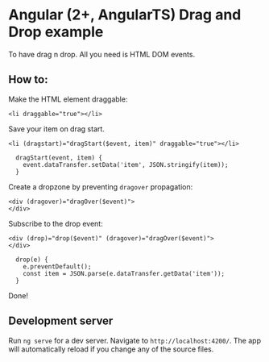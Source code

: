 # Angular (2+, AngularTS) Drag and Drop example

To have drag n drop. All you need is HTML DOM events.

## How to:

Make the HTML element draggable:

```
<li draggable="true"></li>
```

Save your item on drag start.

```
<li (dragstart)="dragStart($event, item)" draggable="true"></li>
```

```
  dragStart(event, item) {
    event.dataTransfer.setData('item', JSON.stringify(item));
  }
```

Create a dropzone by preventing `dragover` propagation:

```
<div (dragover)="dragOver($event)">
</div>
```

Subscribe to the drop event:

```
<div (drop)="drop($event)" (dragover)="dragOver($event)">
</div>
```

```
  drop(e) {
    e.preventDefault();
    const item = JSON.parse(e.dataTransfer.getData('item'));
  }
```

Done!

## Development server

Run `ng serve` for a dev server. Navigate to `http://localhost:4200/`. The app will automatically reload if you change any of the source files.
